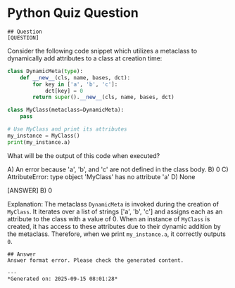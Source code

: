 # Python Quiz Question
    
    ## Question
    [QUESTION]
Consider the following code snippet which utilizes a metaclass to dynamically add attributes to a class at creation time:

```python
class DynamicMeta(type):
    def __new__(cls, name, bases, dct):
        for key in ['a', 'b', 'c']:
            dct[key] = 0
        return super().__new__(cls, name, bases, dct)

class MyClass(metaclass=DynamicMeta):
    pass

# Use MyClass and print its attributes
my_instance = MyClass()
print(my_instance.a)
```

What will be the output of this code when executed?

A) An error because 'a', 'b', and 'c' are not defined in the class body.
B) 0
C) AttributeError: type object 'MyClass' has no attribute 'a'
D) None

[ANSWER]
B) 0

Explanation:
The metaclass `DynamicMeta` is invoked during the creation of `MyClass`. It iterates over a list of strings ['a', 'b', 'c'] and assigns each as an attribute to the class with a value of 0. When an instance of `MyClass` is created, it has access to these attributes due to their dynamic addition by the metaclass. Therefore, when we print `my_instance.a`, it correctly outputs `0`.
    
    ## Answer
    Answer format error. Please check the generated content.
    
    ---
    *Generated on: 2025-09-15 08:01:28*
    